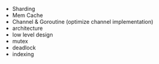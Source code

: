 - Sharding
- Mem Cache
- Channel & Goroutine (optimize channel implementation)
- architecture
- low level design
- mutex
- deadlock
- indexing